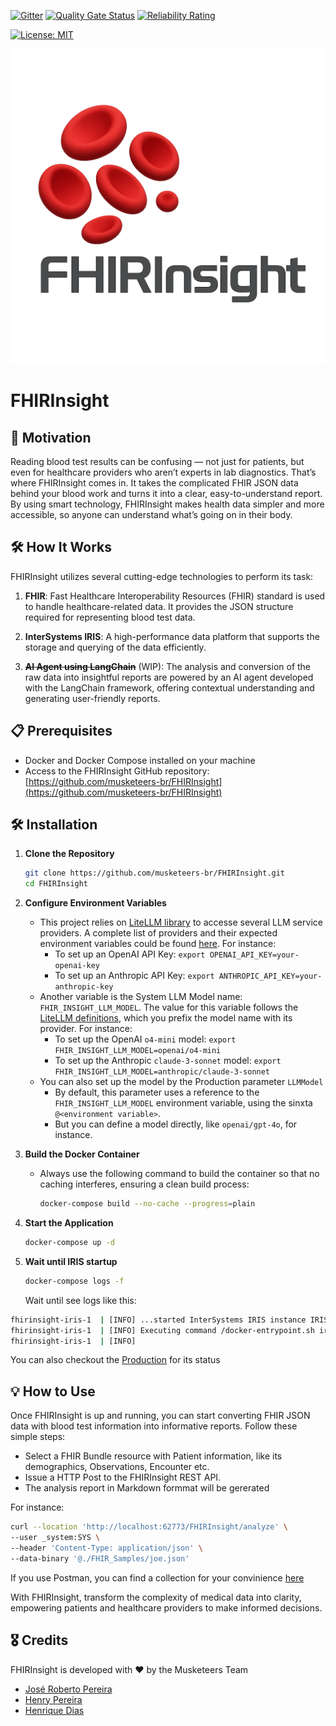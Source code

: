  [![Gitter](https://img.shields.io/badge/Available%20on-Intersystems%20Open%20Exchange-00b2a9.svg)](https://openexchange.intersystems.com/package/intersystems-iris-dev-template)
 [![Quality Gate Status](https://community.objectscriptquality.com/api/project_badges/measure?project=intersystems_iris_community%2Fintersystems-iris-dev-template&metric=alert_status)](https://community.objectscriptquality.com/dashboard?id=intersystems_iris_community%2Fintersystems-iris-dev-template)
 [![Reliability Rating](https://community.objectscriptquality.com/api/project_badges/measure?project=intersystems_iris_community%2Fintersystems-iris-dev-template&metric=reliability_rating)](https://community.objectscriptquality.com/dashboard?id=intersystems_iris_community%2Fintersystems-iris-dev-template)

[![License: MIT](https://img.shields.io/badge/License-MIT-blue.svg?style=flat&logo=AdGuard)](LICENSE)


![FHIRInsight made by AI](./FHIRInsight.png)	

# FHIRInsight
## 🚀 Motivation
Reading blood test results can be confusing — not just for patients, but even for healthcare providers who aren’t experts in lab diagnostics. That’s where FHIRInsight comes in. It takes the complicated FHIR JSON data behind your blood work and turns it into a clear, easy-to-understand report. By using smart technology, FHIRInsight makes health data simpler and more accessible, so anyone can understand what’s going on in their body.

## 🛠️ How It Works
FHIRInsight utilizes several cutting-edge technologies to perform its task:

1. **FHIR**: Fast Healthcare Interoperability Resources (FHIR) standard is used to handle healthcare-related data. It provides the JSON structure required for representing blood test data.

2. **InterSystems IRIS**: A high-performance data platform that supports the storage and querying of the data efficiently.

3. ~~**AI Agent using LangChain**~~ (WIP): The analysis and conversion of the raw data into insightful reports are powered by an AI agent developed with the LangChain framework, offering contextual understanding and generating user-friendly reports.

## 📋 Prerequisites
- Docker and Docker Compose installed on your machine
- Access to the FHIRInsight GitHub repository: [https://github.com/musketeers-br/FHIRInsight](https://github.com/musketeers-br/FHIRInsight)

## 🛠️ Installation

1. **Clone the Repository**
   ```sh
   git clone https://github.com/musketeers-br/FHIRInsight.git
   cd FHIRInsight
   ```

2. **Configure Environment Variables**
   - This project relies on [LiteLLM library](https://github.com/BerriAI/litellm) to accesse several LLM service providers. A complete list of providers and their expected environment variables could be found [here](https://docs.litellm.ai/docs/providers). For instance:
     - To set up an OpenAI API Key: `export OPENAI_API_KEY=your-openai-key`
     - To set up an Anthropic API Key: `export ANTHROPIC_API_KEY=your-anthropic-key`
   - Another variable is the System LLM Model name: `FHIR_INSIGHT_LLM_MODEL`. The value for this variable follows the [LiteLLM definitions](https://docs.litellm.ai/docs/#basic-usage), which you prefix the model name with its provider. For instance:
     - To set up the OpenAI `o4-mini` model: `export FHIR_INSIGHT_LLM_MODEL=openai/o4-mini`
     - To set up the Anthropic `claude-3-sonnet` model: `export FHIR_INSIGHT_LLM_MODEL=anthropic/claude-3-sonnet`
   - You can also set up the model by the Production parameter `LLMModel`
     - By default, this parameter uses a reference to the `FHIR_INSIGHT_LLM_MODEL` environment variable, using the sinxta `@<environment variable>`.
     - But you can define a model directly, like `openai/gpt-4o`, for instance.

3. **Build the Docker Container**
   - Always use the following command to build the container so that no caching interferes, ensuring a clean build process:
     ```sh
     docker-compose build --no-cache --progress=plain
     ```

4. **Start the Application**
   ```sh
   docker-compose up -d
   ```

5. **Wait until IRIS startup**
   ```sh
   docker-compose logs -f
   ```
   Wait until see logs like this:
```bash
fhirinsight-iris-1  | [INFO] ...started InterSystems IRIS instance IRIS
fhirinsight-iris-1  | [INFO] Executing command /docker-entrypoint.sh iris-after-start ...
fhirinsight-iris-1  | [INFO]
```
You can also checkout the [Production](http://localhost:62773/csp/healthshare/irisapp/EnsPortal.ProductionConfig.zen?PRODUCTION=dc.FHIRInsight.i14y.FHIRAnalyzerProduction) for its status

## 💡 How to Use
Once FHIRInsight is up and running, you can start converting FHIR JSON data with blood test information into informative reports. Follow these simple steps:

- Select a FHIR Bundle resource with Patient information, like its demographics, Observations, Encounter etc.
- Issue a HTTP Post to the FHIRInsight REST API.
- The analysis report in Markdown formmat will be gererated

For instance:

```bash
curl --location 'http://localhost:62773/FHIRInsight/analyze' \
--user _system:SYS \
--header 'Content-Type: application/json' \
--data-binary '@./FHIR_Samples/joe.json'
```

If you use Postman, you can find a collection for your convinience [here](./postman/FHIRInsights.postman_collection.json)

With FHIRInsight, transform the complexity of medical data into clarity, empowering patients and healthcare providers to make informed decisions.


## 🎖️ Credits
FHIRInsight is developed with ❤️ by the Musketeers Team

* [José Roberto Pereira](https://community.intersystems.com/user/jos%C3%A9-roberto-pereira-0)
* [Henry Pereira](https://community.intersystems.com/user/henry-pereira)
* [Henrique Dias](https://community.intersystems.com/user/henrique-dias-2)
